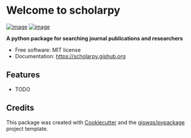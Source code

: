 # Welcome to scholarpy

[![image](https://img.shields.io/pypi/v/scholarpy.svg)](https://pypi.python.org/pypi/scholarpy)
[![image](https://img.shields.io/conda/vn/conda-forge/scholarpy.svg)](https://anaconda.org/conda-forge/scholarpy)

**A python package for searching journal publications and researchers**

-   Free software: MIT license
-   Documentation: <https://scholarpy.gishub.org>

## Features

-   TODO

## Credits

This package was created with [Cookiecutter](https://github.com/cookiecutter/cookiecutter) and the [giswqs/pypackage](https://github.com/giswqs/pypackage) project template.
